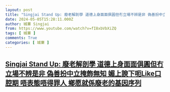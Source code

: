 ```yaml
---
layout: post
title: "Singjai Stand Up: 廢老解剖學 道德上身面面俱圓但冇立場不辨是非 偽善扮中立掩飾無知 媚上諛下呃Like口腔期 唔表態唔得罪人 鄉愿就係廢老的基因序列"
date: 2024-05-05T15:28:11.000Z
author: 城寨 Singjai
from: https://www.youtube.com/watch?v=fI8xbVbXiZQ
tags: [ 城寨 ]
comments: True
categories: [ 城寨 ]
---
```

<!--1714922891000-->
[Singjai Stand Up: 廢老解剖學 道德上身面面俱圓但冇立場不辨是非 偽善扮中立掩飾無知 媚上諛下呃Like口腔期 唔表態唔得罪人 鄉愿就係廢老的基因序列](https://www.youtube.com/watch?v=fI8xbVbXiZQ)
------

<div>

</div>
